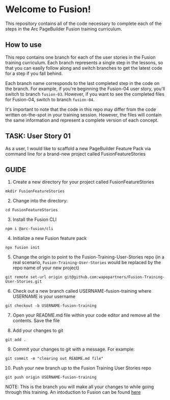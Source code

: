# Welcome to Fusion!

This repository contains all of the code necessary to complete each of the steps in the Arc PageBuilder Fusion training curriculum.

## How to use
This repo contains one branch for each of the user stories in the Fusion training curriculum. Each branch represents a single step in the lessons, so that you can easily follow along and switch branches to get the latest code for a step if you fall behind.

Each branch name corresponds to the last completed step in the code on the branch. For example, if you're beginning the Fusion-04 user story, you'll switch to branch `fusion-03`. However, if you want to see the completed files for Fusion-04, switch to branch `fusion-04`.

It's important to note that the code in this repo may differ from the code written on-the-spot in your training session. However, the files will contain the same information and represent a complete version of each concept.

## TASK: User Story 01
As a user, I would like to scaffold a new PageBuilder Feature Pack via command line for a brand-new project called FusionFeatureStories

## GUIDE
1. Create a new directory for your project called FusionFeatureStories
```
mkdir FusionFeatureStories
```

2. Change into the directory:
```
cd FusionFeatureStories
```

3. Install the Fusion CLI
```
npm i @arc-fusion/cli
```

4. Initialize a new Fusion feature pack
```
npx fusion init
```

5. Change the origin to point to the Fusion-Training-User-Stories repo (in a real scenario, `Fusion-Training-User-Stories` would be replaced by the repo name of your new project)
```
git remote set-url origin git@github.com:wapopartners/Fusion-Training-User-Stories.git
```

6. Check out a new branch called USERNAME-fusion-training where USERNAME is your username
```
git checkout -b USERNAME-fusion-training
```

7. Open your README.md file within your code editor and remove all the contents. Save the file

8. Add your changes to git
```
git add .
```

9. Commit your changes to git with a message. For example:
```
git commit -m "clearing out README.md file"
```

10. Push your new branch up to the Fusion Training User Stories repo
```
git push origin USERNAME-fusion-training
```

NOTE: This is the branch you will make all your changes to while going through this training. An intoduction to Fusion can be found [here](https://redirector.arcpublishing.com/alc/arc-products/pagebuilder/fusion/documentation/recipes/intro.md)